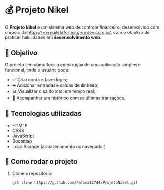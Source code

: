 # 💰 Projeto Nikel

O **Projeto Nikel** é um sistema web de controle financeiro, desenvolvido com o apoio da https://www.plataforma.growdev.com.br/, com o objetivo de praticar habilidades em **desenvolvimento web**.

## 🧠 Objetivo

O projeto tem como foco a construção de uma aplicação simples e funcional, onde o usuário pode:

- ✅ Criar conta e fazer login;
- ➕ Adicionar entradas e saídas de dinheiro;
- 📊 Visualizar o saldo total em tempo real;
- 🧾 Acompanhar um histórico com as últimas transações.

## 🚀 Tecnologias utilizadas

- HTML5
- CSS3
- JavaScript
- Bootstrap 
- LocalStorage (armazenamento no navegador)


## 📁 Como rodar o projeto

1. Clone o repositório:
   ```bash
   git clone https://github.com/Paloma13744/ProjetoNikel.git
